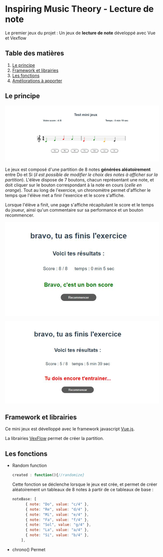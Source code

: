 # Inspiring Music Theory - Lecture de note

Le premier jeux du projet : Un jeux de **lecture de note** développé avec Vue et Vexflow

## Table des matières

1. [Le principe](#Le-principe)
2. [Framework et librairies](#Framework-et-librairies)
3. [Les fonctions](#Les-fonctions)
4. [Améliorations à apporter](#Améliorations-à-apporter)

## Le principe

![](./src/assets/jeux.jpg)

Le jeux est composé d'une partition de 8 notes **générées aléatoirement** entre Do et Si (_il est possible de modifier le choix des notes à afficher sur la partition_).
L'élève dispose de 7 boutons, chacun représentant une note, et doit cliquer sur le bouton correspondant à la note en cours (_celle en orange_).
Tout au long de l'exercice, un chronomètre permet d'afficher le temps que l'élève met a finir l'exercice et le score s'affiche.

Lorsque l'élève a finit, une page s'affiche récapitulant le score et le temps du joueur, ainsi qu'un commentaire sur sa performance et un bouton recommencer.

![](./src/assets/good.jpg)

![](./src/assets/bad.jpg)

## Framework et librairies

Ce mini jeux est dévelloppé avec le framework javascript [Vue.js](https://vuejs.org/).

La librairies [VexFlow](https://github.com/0xfe/vexflow) permet de créer la partition.

## Les fonctions

- Random function

  ```javascript
  created : function(){//randomize}
  ```

  Cette fonction se déclenche lorsque le jeux est crée, et permet de créer aléatoirement un tableaux de 8 notes à partir de ce tableaux de base :

  ```javascript
  noteBase: [
        { note: "Do", value: "c/4" },
        { note: "Re", value: "d/4" },
        { note: "Mi", value: "e/4" },
        { note: "Fa", value: "f/4" },
        { note: "Sol", value: "g/4" },
        { note: "La", value: "a/4" },
        { note: "Si", value: "b/4" },
      ],
  ```

- chrono()
  Permet

